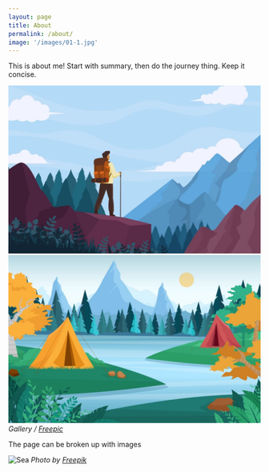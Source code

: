 ```yaml
---
layout: page
title: About
permalink: /about/
image: '/images/01-1.jpg'
---
```


This is about me! Start with summary, then do the journey thing. Keep it concise.

<div class="gallery-box">
  <div class="gallery">
    <img src="/images/example-3.jpg" loading="lazy" alt="Project">
    <img src="/images/example-4.jpg" loading="lazy" alt="Project">
  </div>
  <em>Gallery / <a href="https://www.freepik.com/" target="_blank">Freepic</a></em>
</div>

The page can be broken up with images

![Sea]({{site.baseurl}}/images/16.jpg)
*Photo by [Freepik](https://www.freepik.com/)*
